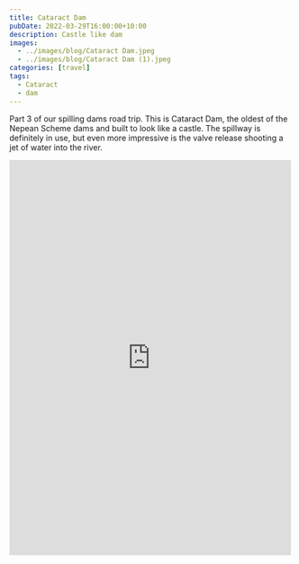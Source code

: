 ```yaml
---
title: Cataract Dam
pubDate: 2022-03-29T16:00:00+10:00
description: Castle like dam
images:
  - ../images/blog/Cataract Dam.jpeg
  - ../images/blog/Cataract Dam (1).jpeg
categories: [travel]
tags:
  - Cataract
  - dam
---
```


Part 3 of our spilling dams road trip. This is Cataract Dam, the oldest of the Nepean Scheme dams and built to look like a castle. The spillway is definitely in use, but even more impressive is the valve release shooting a jet of water into the river.

<iframe src="https://www.facebook.com/plugins/post.php?href=https%3A%2F%2Fwww.facebook.com%2Fchris1.tham%2Fposts%2Fpfbid0h5KzVbguVb7X3mfAwfYmrW6pQm9HGNemvYAvdg7YQWdcwg8sBp62apveuHGkxJejl&show_text=true&width=500" width="500" height="703" style="border:none;overflow:hidden" scrolling="no" frameborder="0" allowfullscreen="true" allow="autoplay; clipboard-write; encrypted-media; picture-in-picture; web-share"></iframe>
